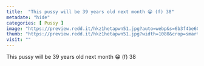 ```yaml
---
title:  "This pussy will be 39 years old next month 😁 (f) 38"
metadate: "hide"
categories: [ Pussy ]
image: "https://preview.redd.it/hkz1hetapwn51.jpg?auto=webp&s=6b3f4be60b1a1f6ad383df01397457fd63aa729b"
thumb: "https://preview.redd.it/hkz1hetapwn51.jpg?width=1080&crop=smart&auto=webp&s=1b0ad9b19eca132bca0458f7f7d993e76a701dd9"
visit: ""
---
```

This pussy will be 39 years old next month 😁 (f) 38
